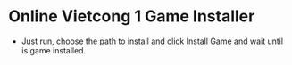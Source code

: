 # Online Vietcong 1 Game Installer
- Just run, choose the path to install and click Install Game and wait until is game installed.
